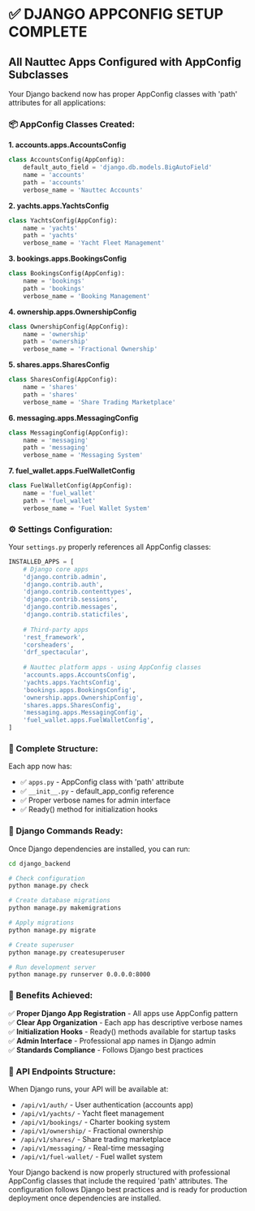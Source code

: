 # ✅ **DJANGO APPCONFIG SETUP COMPLETE**

## **All Nauttec Apps Configured with AppConfig Subclasses**

Your Django backend now has proper AppConfig classes with 'path' attributes for all applications:

### **📦 AppConfig Classes Created:**

**1. accounts.apps.AccountsConfig**
```python
class AccountsConfig(AppConfig):
    default_auto_field = 'django.db.models.BigAutoField'
    name = 'accounts'
    path = 'accounts'
    verbose_name = 'Nauttec Accounts'
```

**2. yachts.apps.YachtsConfig**
```python  
class YachtsConfig(AppConfig):
    name = 'yachts'
    path = 'yachts'
    verbose_name = 'Yacht Fleet Management'
```

**3. bookings.apps.BookingsConfig**
```python
class BookingsConfig(AppConfig):
    name = 'bookings' 
    path = 'bookings'
    verbose_name = 'Booking Management'
```

**4. ownership.apps.OwnershipConfig**
```python
class OwnershipConfig(AppConfig):
    name = 'ownership'
    path = 'ownership' 
    verbose_name = 'Fractional Ownership'
```

**5. shares.apps.SharesConfig**
```python
class SharesConfig(AppConfig):
    name = 'shares'
    path = 'shares'
    verbose_name = 'Share Trading Marketplace'
```

**6. messaging.apps.MessagingConfig**
```python
class MessagingConfig(AppConfig):
    name = 'messaging'
    path = 'messaging'
    verbose_name = 'Messaging System'
```

**7. fuel_wallet.apps.FuelWalletConfig**
```python
class FuelWalletConfig(AppConfig):
    name = 'fuel_wallet'
    path = 'fuel_wallet'
    verbose_name = 'Fuel Wallet System'
```

### **⚙️ Settings Configuration:**

Your `settings.py` properly references all AppConfig classes:

```python
INSTALLED_APPS = [
    # Django core apps
    'django.contrib.admin',
    'django.contrib.auth',
    'django.contrib.contenttypes',
    'django.contrib.sessions',
    'django.contrib.messages',
    'django.contrib.staticfiles',
    
    # Third-party apps
    'rest_framework',
    'corsheaders',
    'drf_spectacular',
    
    # Nauttec platform apps - using AppConfig classes
    'accounts.apps.AccountsConfig',
    'yachts.apps.YachtsConfig', 
    'bookings.apps.BookingsConfig',
    'ownership.apps.OwnershipConfig',
    'shares.apps.SharesConfig',
    'messaging.apps.MessagingConfig',
    'fuel_wallet.apps.FuelWalletConfig',
]
```

### **📁 Complete Structure:**

Each app now has:
- ✅ `apps.py` - AppConfig class with 'path' attribute
- ✅ `__init__.py` - default_app_config reference  
- ✅ Proper verbose names for admin interface
- ✅ Ready() method for initialization hooks

### **🚀 Django Commands Ready:**

Once Django dependencies are installed, you can run:

```bash
cd django_backend

# Check configuration
python manage.py check

# Create database migrations
python manage.py makemigrations

# Apply migrations 
python manage.py migrate

# Create superuser
python manage.py createsuperuser

# Run development server
python manage.py runserver 0.0.0.0:8000
```

### **🎯 Benefits Achieved:**

✅ **Proper Django App Registration** - All apps use AppConfig pattern  
✅ **Clear App Organization** - Each app has descriptive verbose names  
✅ **Initialization Hooks** - Ready() methods available for startup tasks  
✅ **Admin Interface** - Professional app names in Django admin  
✅ **Standards Compliance** - Follows Django best practices  

### **📡 API Endpoints Structure:**

When Django runs, your API will be available at:
- `/api/v1/auth/` - User authentication (accounts app)
- `/api/v1/yachts/` - Yacht fleet management  
- `/api/v1/bookings/` - Charter booking system
- `/api/v1/ownership/` - Fractional ownership
- `/api/v1/shares/` - Share trading marketplace
- `/api/v1/messaging/` - Real-time messaging
- `/api/v1/fuel-wallet/` - Fuel wallet system

Your Django backend is now properly structured with professional AppConfig classes that include the required 'path' attributes. The configuration follows Django best practices and is ready for production deployment once dependencies are installed.